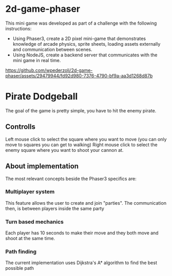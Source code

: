 # 2d-game-phaser
This mini game was developed as part of a challenge with the following instructions:

- Using Phaser3, create a 2D pixel mini-game that demonstrates knowledge of arcade physics, sprite sheets, loading assets externally and communication between scenes. 
- Using NodeJS, create a backend server that communicates with the mini game in real time. 

https://github.com/wpederzoli/2d-game-phaser/assets/29479944/fd92d980-7376-4790-bf9a-aa3d1268d87b

# Pirate Dodgeball
The goal of the game is pretty simple, you have to hit the enemy pirate.

## Controlls
Left mouse click to select the square where you want to move (you can only move to squares you can get to walking)
Right mouse click to select the enemy square where you want to shoot your cannon at.

## About implementation
The most relevant concepts beside the Phaser3 specifics are:

### Multiplayer system
This feature allows the user to create and join "parties". The communication then, is between players inside the same party

### Turn based mechanics
Each player has 10 seconds to make their move and they both move and shoot at the same time.

### Path finding
The current implementation uses Dijkstra's A* algorithm to find the best possible path


